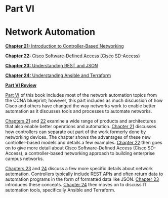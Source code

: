 # Part VI


# Network Automation

[**Chapter 21:** Introduction to Controller-Based Networking](vol2_ch21.md#ch21)

[**Chapter 22:** Cisco Software-Defined Access (Cisco SD-Access)](vol2_ch22.md#ch22)

[**Chapter 23:** Understanding REST and JSON](vol2_ch23.md#ch23)

[**Chapter 24:** Understanding Ansible and Terraform](vol2_ch24.md#ch24)

[**Part VI Review**](vol2_part-p06.md#part-p06)

[Part VI](vol2_part06.md#part06) of this book includes most of the network automation topics from the CCNA blueprint; however, this part includes as much discussion of how Cisco and others have changed the way networks work to enable better automation as it discusses tools and processes to automate networks.

[Chapters 21](vol2_ch21.md#ch21) and [22](vol2_ch22.md#ch22) examine a wide range of products and architectures that also enable better operations and automation. [Chapter 21](vol2_ch21.md#ch21) discusses how controllers can separate out part of the work formerly done by networking devices. The chapter shows the advantages of these new controller-based models and details a few examples. [Chapter 22](vol2_ch22.md#ch22) then goes on to give more detail about Cisco Software-Defined Access (Cisco SD-Access), a controller-based networking approach to building enterprise campus networks.

[Chapters 23](vol2_ch23.md#ch23) and [24](vol2_ch24.md#ch24) discuss a few more specific details about network automation. Controllers typically include REST APIs and often return data to automation programs in the form of formatted data like JSON. [Chapter 23](vol2_ch23.md#ch23) introduces these concepts. [Chapter 24](vol2_ch24.md#ch24) then moves on to discuss IT automation tools, specifically Ansible and Terraform.